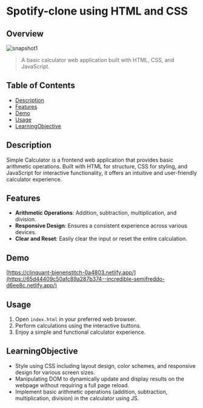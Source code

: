 # Spotify-clone using HTML and CSS

## Overview
![snapshot1](https://github.com/yadavpratibha/WebDevelopment/assets/25881107/70025e50-b833-4d77-a7c6-95a083d36438)
> A basic calculator web application built with HTML, CSS, and JavaScript.

## Table of Contents
- [Description](#Description)
- [Features](#Features)
- [Demo](#Demo)
- [Usage](#Usage)
- [LearningObjective](#LearningObjective)


## Description
Simple Calculator is a frontend web application that provides basic arithmetic operations. Built with HTML for structure, CSS for styling, and JavaScript for interactive functionality, it offers an intuitive and user-friendly calculator experience.

## Features
- **Arithmetic Operations**: Addition, subtraction, multiplication, and division.
- **Responsive Design**: Ensures a consistent experience across various devices.
- **Clear and Reset**: Easily clear the input or reset the entire calculation.

## Demo
[https://clinquant-bienenstitch-0a4803.netlify.app/](https://65d44409c50afc89a287b374--incredible-semifreddo-d6ee8c.netlify.app/)

## Usage
1. Open `index.html` in your preferred web browser.
2. Perform calculations using the interactive buttons.
3. Enjoy a simple and functional calculator experience.

## LearningObjective
* Style using CSS including layout design, color schemes, and responsive design for various screen sizes.
* Manipulating DOM to dynamically update and display results on the webpage without requiring a full page reload.
* Implement basic arithmetic operations (addition, subtraction, multiplication, division) in the calculator using JS.


